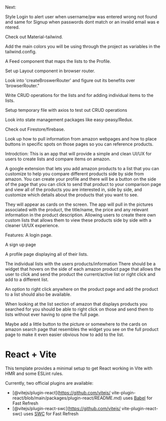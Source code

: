 Next: 

Style Login to alert user when username/pw was entered wrong
not found and same for
Signup when passwords dont match or an invalid email was e
ntered.

Check out Material-tailwind.

Add the main colors you will be using through the project as 
variables in the tailwind.config.

A Feed component that maps the lists to the Profile.

Set up Layout component in browser router.

Look into 'createBroswerRouter' and figure out its benefits 
over 'browserRouter."

Write CRUD operations for the lists and for adding individual
items to the lists.

Setup temporary file with axios to test out CRUD operations

Look into state management packages like easy-peasy/Redux.

Check out Firestore/firebase.

Look up how to pull information from amazon webpages and how 
to place buttons in specific spots on those pages so you can 
reference products.

Introdction: This is an app that will provide a simple and 
clean UI/UX for users to create lists and compare items on 
amazon.

A google extension that lets you add amazon products to a
list that you can customize to help you compare different
products side by side from amazon. You can create your 
profile and there will be a button on the side of the page 
that you can click to send that product to your comparison 
page and view all of the products you are interested in, side 
by side, and customize which details about the products that 
you want to see.

They will appear as cards on the screen. The app will pull in 
the pictures associated with the product, the title/name, the 
price and any relevant information in the product 
description. Allowing users to create there own custom lists 
that allows them to view these products side by side with a 
cleaner UI/UX experience.

Features: A login page.

A sign up page

A profile page displaying all of their lists.

The individual lists with the users products/information
There should be a widget that hovers on the side of each 
amazon product page that allows the user to click and send 
the product the current/active list or right click and add to 
a different list. 

An option to right click anywhere on the product page and add 
the product to a list should also be available.

When looking at the list section of amazon that displays 
products you searched for you should be able to right click 
on those and send them to lists without ever having to opne 
the full page.

Maybe add a little button to the picture or somewhere to the 
cards on amazon search page that resembles the widget you see 
on the full product page to make it even easier obvious how 
to add to the list.

# React + Vite

This template provides a minimal setup to get React working 
in Vite with HMR and some ESLint rules.

Currently, two official plugins are available: 

- [@vitejs/plugin-react](https://github.com/vitejs/
vite-plugin-react/blob/main/packages/plugin-react/README.md) 
uses [Babel](https://babeljs.io/) for Fast Refresh
- [@vitejs/plugin-react-swc](https://github.com/vitejs/
vite-plugin-react-swc) uses [SWC](https://swc.rs/) for Fast 
Refresh